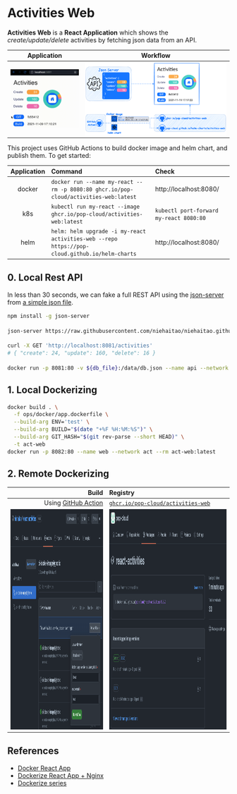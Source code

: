 # Activities Web

**Activities Web** is a **React Application** which shows the _create/update/delete_ activities by fetching json data from an API.

|                 Application                  |                  Workflow                  |
| :------------------------------------------: | :----------------------------------------: |
| <img src="doc/activities.gif" width="300" /> | <img src="doc/workflow.png" width="800" /> |

This project uses GitHub Actions to build docker image and helm chart, and publish them. To get started:

| Application | Command                                                                                        | Check                                   |
| :---------: | :--------------------------------------------------------------------------------------------- | :-------------------------------------- |
|   docker    | `docker run --name my-react --rm -p 8080:80 ghcr.io/pop-cloud/activities-web:latest`           | http://localhost:8080/                  |
|     k8s     | `kubectl run my-react --image ghcr.io/pop-cloud/activities-web:latest`                         | `kubectl port-forward my-react 8080:80` |
|    helm     | `helm: helm upgrade -i my-react activities-web --repo https://pop-cloud.github.io/helm-charts` | http://localhost:8080/                  |


## 0. Local Rest API

In less than 30 seconds, we can fake a full REST API using the [json-server](https://github.com/typicode/json-server) from [a simple json file](https://raw.githubusercontent.com/niehaitao/niehaitao.github.io/main/applications/activities/db.json).

```bash
npm install -g json-server

json-server https://raw.githubusercontent.com/niehaitao/niehaitao.github.io/main/applications/activities/db.json --port 8081 --delay 3000

curl -X GET 'http://localhost:8081/activities'
# { "create": 24, "update": 160, "delete": 16 }

docker run -p 8081:80 -v ${db_file}:/data/db.json --name api --network act --rm clue/json-server
```

## 1. Local Dockerizing

```bash
docker build . \
  -f ops/docker/app.dockerfile \
  --build-arg ENV='test' \
  --build-arg BUILD="$(date "+%F %H:%M:%S")" \
  --build-arg GIT_HASH="$(git rev-parse --short HEAD)" \
  -t act-web
docker run -p 8082:80 --name web --network act --rm act-web:latest
```

## 2. Remote Dockerizing

|                 Build                  |                  Registry                  |
| ------------------------------------------: | :---------------------------------------- |
| Using [GitHub Action](https://github.com/niehaitao/activities-web/actions)| [`ghcr.io/pop-cloud/activities-web`](https://github.com/orgs/pop-cloud/packages/container/package/activities-web) |
| <img src="doc/ci-docker-github-action.png" alt="app"  height="500"> | <img src="doc/ci-docker-registry.png" alt="app"  height="500">|



## References

- [Docker React App](https://www.bogotobogo.com/DevOps/Docker/Docker-React-App.php)
- [Dockerize React App + Nginx](https://www.freecodecamp.org/news/how-to-implement-runtime-environment-variables-with-create-react-app-docker-and-nginx-7f9d42a91d70/)
- [Dockerize series](https://dev.to/karanpratapsingh/series/13483)
